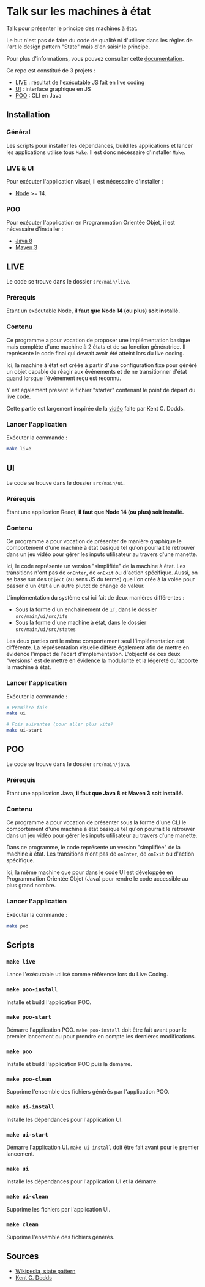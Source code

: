 # Talk sur les machines à état

Talk pour présenter le principe des machines à état.

Le but n'est pas de faire du code de qualité ni d'utiliser dans les règles de l'art le design pattern "State" mais d'en saisir le principe.

Pour plus d'informations, vous pouvez consulter cette [documentation](https://en.wikipedia.org/wiki/State_pattern).

Ce repo est constitué de 3 projets :

- [LIVE](#live) : résultat de l'exécutable JS fait en live coding
- [UI](#ui) : interface graphique en JS
- [POO](#poo) : CLI en Java

## Installation

### Général

Les scripts pour installer les dépendances, build les applications et lancer les applications
utilise tous `Make`. Il est donc nécéssaire d'installer `Make`.

### LIVE & UI

Pour exécuter l'application visuel, il est nécessaire d'installer :

- [Node](https://nodejs.org/en/download/) >= 14.

### POO

Pour exécuter l'application en Programmation Orientée Objet, il est nécessaire d'installer :

- [Java 8](https://adoptopenjdk.net/?variant=openjdk8&jvmVariant=hotspot)
- [Maven 3](https://maven.apache.org/download.cgi)

## LIVE

Le code se trouve dans le dossier `src/main/live`.

### Prérequis

Etant un exécutable Node, **il faut que Node 14 (ou plus) soit installé.**

### Contenu

Ce programme a pour vocation de proposer une implémentation basique mais complète d'une machine à 2 états et de sa fonction génératrice.
Il représente le code final qui devrait avoir été atteint lors du live coding.

Ici, la machine à état est créée à partir d'une configuration fixe pour généré un objet capable de réagir aux événements et de ne transitionner d'état quand lorsque l'événement reçu est reconnu.

Y est également présent le fichier "starter" contenant le point de départ du live code.

Cette partie est largement inspirée de la [vidéo](https://kentcdodds.com/blog/implementing-a-simple-state-machine-library-in-javascript) faite par Kent C. Dodds.

### Lancer l'application

Exécuter la commande :

```sh
make live
```

## UI

Le code se trouve dans le dossier `src/main/ui`.

### Prérequis

Etant une application React, **il faut que Node 14 (ou plus) soit installé.**

### Contenu

Ce programme a pour vocation de présenter de manière graphique le comportement d'une machine à état basique tel qu'on pourrait le retrouver dans un jeu vidéo
pour gérer les inputs utilisateur au travers d'une manette.

Ici, le code représente un version "simplifiée" de la machine à état. Les transitions n'ont pas de `onEnter`, de `onExit` ou d'action spécifique. Aussi, on se base sur des `Object` (au sens JS du terme) que l'on crée à la volée pour passer d'un état à un autre plutot de change de valeur.

L'implémentation du système est ici fait de deux manières différentes :

- Sous la forme d'un enchainement de `if`, dans le dossier `src/main/ui/src/ifs`
- Sous la forme d'une machine à état, dans le dossier `src/main/ui/src/states`

Les deux parties ont le même comportement seul l'implémentation est différente. La réprésentation
visuelle diffère également afin de mettre en évidence l'impact de l'écart d'implémentation.
L'objectif de ces deux "versions" est de mettre en évidence la modularité et la légèreté qu'apporte la machine à état.

### Lancer l'application

Exécuter la commande :

```sh
# Première fois
make ui

# Fois suivantes (pour aller plus vite)
make ui-start
```

## POO

Le code se trouve dans le dossier `src/main/java`.

### Prérequis

Etant une application Java, **il faut que Java 8 et Maven 3 soit installé.**

### Contenu

Ce programme a pour vocation de présenter sous la forme d'une CLI le comportement d'une machine à état basique tel qu'on pourrait le retrouver dans un jeu vidéo
pour gérer les inputs utilisateur au travers d'une manette.

Dans ce programme, le code représente un version "simplifiée" de la machine à état. Les transitions n'ont pas de `onEnter`, de `onExit` ou d'action spécifique.

Ici, la même machine que pour dans le code UI est développée en Programmation Orientée Objet (Java) pour rendre le code accessible au plus grand nombre.

### Lancer l'application

Exécuter la commande :

```sh
make poo
```

## Scripts

### `make live`

Lance l'exécutable utilisé comme référence lors du Live Coding.

### `make poo-install`

Installe et build l'application POO.

### `make poo-start`

Démarre l'application POO. `make poo-install` doit être fait avant pour le premier lancement ou pour prendre en compte les dernières modifications.

### `make poo`

Installe et build l'application POO puis la démarre.

### `make poo-clean`

Supprime l'ensemble des fichiers générés par l'application POO.

### `make ui-install`

Installe les dépendances pour l'application UI.

### `make ui-start`

Démarre l'application UI.
`make ui-install` doit être fait avant pour le premier lancement.

### `make ui`

Installe les dépendances pour l'application UI et la démarre.

### `make ui-clean`

Supprime les fichiers par l'application UI.

### `make clean`

Supprime l'ensemble des fichiers générés.

## Sources

- [Wikipedia, state pattern](https://en.wikipedia.org/wiki/State_pattern)
- [Kent C. Dodds](https://kentcdodds.com/blog/implementing-a-simple-state-machine-library-in-javascript)
